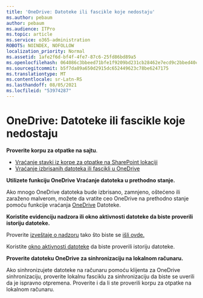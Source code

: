 ```yaml
---
title: 'OneDrive: Datoteke ili fascikle koje nedostaju'
ms.author: pebaum
author: pebaum
ms.audience: ITPro
ms.topic: article
ms.service: o365-administration
ROBOTS: NOINDEX, NOFOLLOW
localization_priority: Normal
ms.assetid: 1afe2f6d-bf4f-4fe7-87c6-25fd86bd89a5
ms.openlocfilehash: 064086c3bbeed71bfe1f9209bd231cb28462e7ecd9c2bbed40c4716392eabe72
ms.sourcegitcommit: b5f7da89a650d2915dc652449623c78be6247175
ms.translationtype: MT
ms.contentlocale: sr-Latn-RS
ms.lasthandoff: 08/05/2021
ms.locfileid: "53974287"
---
```

# <a name="onedrive-missing-files-or-folders"></a>OneDrive: Datoteke ili fascikle koje nedostaju

**Proverite korpu za otpatke na sajtu**.

- [Vraćanje stavki iz korpe za otpatke na SharePoint lokaciji](https://support.microsoft.com/office/restore-items-in-the-recycle-bin-that-were-deleted-from-sharepoint-or-teams-6df466b6-55f2-4898-8d6e-c0dff851a0be)
- [Vraćanje izbrisanih datoteka ili fascikli u OneDrive](https://support.office.com/article/Restore-deleted-files-or-folders-in-OneDrive-949ada80-0026-4db3-a953-c99083e6a84f)


**Utilizete funkciju OneDrive Vraćanje datoteka u prethodno stanje.** 

Ako mnogo OneDrive datoteka bude izbrisano, zamnjeno, oštećeno ili zaraženo malverom, možete da vratite ceo OneDrive na prethodno stanje pomoću funkcije vraćanja [OneDrive](https://support.office.com/article/Restore-your-OneDrive-fa231298-759d-41cf-bcd0-25ac53eb8a15) Datoteke.


**Koristite evidenciju nadzora ili okno aktivnosti datoteke da biste proverili istoriju datoteke.**

Proverite [izveštaje o nadzoru](https://docs.microsoft.com/microsoft-365/compliance/search-the-audit-log-in-security-and-compliance) tako što biste se [išli ovde.](https://sip.protection.office.com/)


Koristite [okno aktivnosti datoteke](https://support.office.com/article/File-activity-in-a-document-library-6105ecda-1dd0-4f6f-9542-102bf5c0ffe0) da biste proverili istoriju datoteke.


**Proverite datoteku OneDrive za sinhronizaciju na lokalnom računaru.**

Ako sinhronizujete datoteke na računaru pomoću klijenta za OneDrive sinhronizaciju, proverite lokalnu fasciklu za sinhronizaciju da biste se uverili da je ispravno otpremena. Proverite i da li ste proverili korpu za otpatke na lokalnom računaru.

